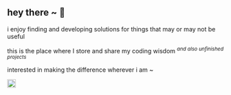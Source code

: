 ## hey there ~ 👋

i enjoy finding and developing solutions for things that may or may not be useful

this is the place where I store and share my coding wisdom <sup style="font-style: italic"> and also unfinished projects </sup>

interested in making the difference wherever i am ~

<!-- <details> -->
<!-- <summary>⚡ coding stats</summary>
<br />

![top langs](https://github-readme-stats.vercel.app/api/top-langs/?username=e-meyer&theme=material-palenight&layout=compact&hide=css,html,c,cmake,C%2B%2B)

![e-meyer's github stats](https://github-readme-stats.vercel.app/api?username=e-meyer&count_private=true&show_icons=true&theme=material-palenight)

</details> -->


<a href="https://linkedin.com/in/edmundomeyer">
  <img align="left" alt="Ed's LinkedIn" width="20px" src="https://cdn-icons-png.flaticon.com/512/174/174857.png" />
</a>

